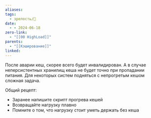```yaml
---
aliases: 
tags:
  - зрелость/🌱
date:
  - - 2024-06-18
zero-link:
  - "[[00 HighLoad]]"
parents:
  - "[[Кэширование]]"
linked:
---
```

После аварии кеш, скорее всего будет инвалидирован. А в случае неперсистентных хранилищ кеша не будет точно при пропадании питания. Для некоторых систем подняться с непрогретым кешом сложная задача.

Общий рецепт:
- Заранее напишите скрипт прогрева кешей
- Возвращайте нагрузку плавно
- Помните о том, что нагрузку стоит уметь держать без кеша